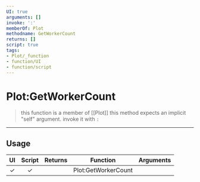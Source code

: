 ```yaml
---
UI: true
arguments: []
invoke: ':'
memberOf: Plot
methodname: GetWorkerCount
returns: []
script: true
tags:
- Plot/_function
- function/UI
- function/script
---
```

# Plot:GetWorkerCount
> this function is a member of [[Plot]]
> this method expects an implicit "self" argument. invoke it with `:`
-----
## Usage
|  UI | Script | Returns | Function | Arguments |
|:---:|:------:|-------:|:--------:|:---------|
|✓|✓||Plot:GetWorkerCount||
